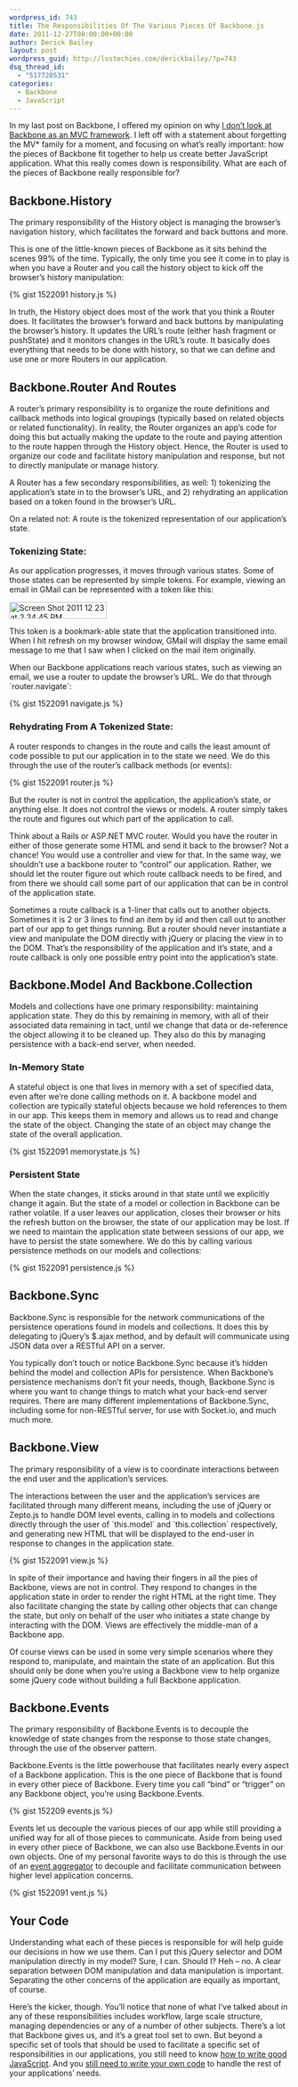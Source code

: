 ```yaml
---
wordpress_id: 743
title: The Responsibilities Of The Various Pieces Of Backbone.js
date: 2011-12-27T08:00:00+00:00
author: Derick Bailey
layout: post
wordpress_guid: http://lostechies.com/derickbailey/?p=743
dsq_thread_id:
  - "517728531"
categories:
  - Backbone
  - JavaScript
---
```

In my last post on Backbone, I offered my opinion on why [I don&#8217;t look at Backbone as an MVC framework](http://lostechies.com/derickbailey/2011/12/23/backbone-js-is-not-an-mvc-framework/). I left off with a statement about forgetting the MV* family for a moment, and focusing on what&#8217;s really important: how the pieces of Backbone fit together to help us create better JavaScript application. What this really comes down is responsibility. What are each of the pieces of Backbone really responsible for?

## Backbone.History

The primary responsibility of the History object is managing the browser&#8217;s navigation history, which facilitates the forward and back buttons and more.

This is one of the little-known pieces of Backbone as it sits behind the scenes 99% of the time. Typically, the only time you see it come in to play is when you have a Router and you call the history object to kick off the browser&#8217;s history manipulation:

{% gist 1522091 history.js %}

In truth, the History object does most of the work that you think a Router does. It facilitates the browser&#8217;s forward and back buttons by manipulating the browser&#8217;s history. It updates the URL&#8217;s route (either hash fragment or pushState) and it monitors changes in the URL&#8217;s route. It basically does everything that needs to be done with history, so that we can define and use one or more Routers in our application.

## Backbone.Router And Routes

A router&#8217;s primary responsibility is to organize the route definitions and callback methods into logical groupings (typically based on related objects or related functionality). In reality, the Router organizes an app&#8217;s code for doing this but actually making the update to the route and paying attention to the route happen through the History object. Hence, the Router is used to organize our code and facilitate history manipulation and response, but not to directly manipulate or manage history.

A Router has a few secondary responsibilities, as well: 1) tokenizing the application&#8217;s state in to the browser&#8217;s URL, and 2) rehydrating an application based on a token found in the browser&#8217;s URL.

On a related not: A route is the tokenized representation of our application&#8217;s state.

### Tokenizing State:

As our application progresses, it moves through various states. Some of those states can be represented by simple tokens. For example, viewing an email in GMail can be represented with a token like this:

<img title="Screen Shot 2011-12-23 at 2.24.45 PM.png" src="http://lostechies.com/content/derickbailey/uploads/2011/12/Screen-Shot-2011-12-23-at-2.24.45-PM.png" border="0" alt="Screen Shot 2011 12 23 at 2 24 45 PM" width="175" height="30" />

This token is a bookmark-able state that the application transitioned into. When I hit refresh on my browser window, GMail will display the same email message to me that I saw when I clicked on the mail item originally.

When our Backbone applications reach various states, such as viewing an email, we use a router to update the browser&#8217;s URL. We do that through \`router.navigate\`:

{% gist 1522091 navigate.js %}

### Rehydrating From A Tokenized State:

A router responds to changes in the route and calls the least amount of code possible to put our application in to the state we need. We do this through the use of the router&#8217;s callback methods (or events):

{% gist 1522091 router.js %}

But the router is not in control the application, the application&#8217;s state, or anything else. It does not control the views or models. A router simply takes the route and figures out which part of the application to call.

Think about a Rails or ASP.NET MVC router. Would you have the router in either of those generate some HTML and send it back to the browser? Not a chance! You would use a controller and view for that. In the same way, we shouldn&#8217;t use a backbone router to &#8220;control&#8221; our application. Rather, we should let the router figure out which route callback needs to be fired, and from there we should call some part of our application that can be in control of the application state.

Sometimes a route callback is a 1-liner that calls out to another objects. Sometimes it is 2 or 3 lines to find an item by id and then call out to another part of our app to get things running. But a router should never instantiate a view and manipulate the DOM directly with jQuery or placing the view in to the DOM. That&#8217;s the responsibility of the application and it&#8217;s state, and a route callback is only one possible entry point into the application&#8217;s state.

## Backbone.Model And Backbone.Collection

Models and collections have one primary responsibility: maintaining application state. They do this by remaining in memory, with all of their associated data remaining in tact, until we change that data or de-reference the object allowing it to be cleaned up. They also do this by managing persistence with a back-end server, when needed.

### In-Memory State

A stateful object is one that lives in memory with a set of specified data, even after we&#8217;re done calling methods on it. A backbone model and collection are typically stateful objects because we hold references to them in our app. This keeps them in memory and allows us to read and change the state of the object. Changing the state of an object may change the state of the overall application.

{% gist 1522091 memorystate.js %}

### Persistent State

When the state changes, it sticks around in that state until we explicitly change it again. But the state of a model or collection in Backbone can be rather volatile. If a user leaves our application, closes their browser or hits the refresh button on the browser, the state of our application may be lost. If we need to maintain the application state between sessions of our app, we have to persist the state somewhere. We do this by calling various persistence methods on our models and collections:

{% gist 1522091 persistence.js %}

## Backbone.Sync

Backbone.Sync is responsible for the network communications of the persistence operations found in models and collections. It does this by delegating to jQuery&#8217;s $.ajax method, and by default will communicate using JSON data over a RESTful API on a server.

You typically don&#8217;t touch or notice Backbone.Sync because it&#8217;s hidden behind the model and collection APIs for persistence. When Backbone&#8217;s persistence mechanisms don&#8217;t fit your needs, though, Backbone.Sync is where you want to change things to match what your back-end server requires. There are many different implementations of Backbone.Sync, including some for non-RESTful server, for use with Socket.io, and much much more.

## Backbone.View

The primary responsibility of a view is to coordinate interactions between the end user and the application&#8217;s services.

The interactions between the user and the application&#8217;s services are facilitated through many different means, including the use of jQuery or Zepto.js to handle DOM level events, calling in to models and collections directly through the user of \`this.model\` and \`this.collection\` respectively, and generating new HTML that will be displayed to the end-user in response to changes in the application state.

{% gist 1522091 view.js %}

In spite of their importance and having their fingers in all the pies of Backbone, views are not in control. They respond to changes in the application state in order to render the right HTML at the right time. They also facilitate changing the state by calling other objects that can change the state, but only on behalf of the user who initiates a state change by interacting with the DOM. Views are effectively the middle-man of a Backbone app.

Of course views can be used in some very simple scenarios where they respond to, manipulate, and maintain the state of an application. But this should only be done when you&#8217;re using a Backbone view to help organize some jQuery code without building a full Backbone application.

## Backbone.Events

The primary responsibility of Backbone.Events is to decouple the knowledge of state changes from the response to those state changes, through the use of the observer pattern.

Backbone.Events is the little powerhouse that facilitates nearly every aspect of a Backbone application. This is the one piece of Backbone that is found in every other piece of Backbone. Every time you call &#8220;bind&#8221; or &#8220;trigger&#8221; on any Backbone object, you&#8217;re using Backbone.Events.

{% gist 152209 events.js %}

Events let us decouple the various pieces of our app while still providing a unified way for all of those pieces to communicate. Aside from being used in every other piece of Backbone, we can also use Backbone.Events in our own objects. One of my personal favorite ways to do this is through the use of an [event aggregator](http://lostechies.com/derickbailey/2011/07/19/references-routing-and-the-event-aggregator-coordinating-views-in-backbone-js/) to decouple and facilitate communication between higher level application concerns.

{% gist 1522091 vent.js %}

## Your Code

Understanding what each of these pieces is responsible for will help guide our decisions in how we use them. Can I put this jQuery selector and DOM manipulation directly in my model? Sure, I can. Should I? Heh &#8211; no. A clear separation between DOM manipulation and data manipulation is important. Separating the other concerns of the application are equally as important, of course.

Here&#8217;s the kicker, though. You&#8217;ll notice that none of what I&#8217;ve talked about in any of these responsibilities includes workflow, large scale structure, managing dependencies or any of a number of other subjects. There&#8217;s a lot that Backbone gives us, and it&#8217;s a great tool set to own. But beyond a specific set of tools that should be used to facilitate a specific set of responsibilities in our applications, you still need to know [how to write good JavaScript](http://www.watchmecode.net/). And you [still need to write your own code](http://lostechies.com/derickbailey/2011/08/30/dont-limit-your-backbone-apps-to-backbone-constructs/) to handle the rest of your applications&#8217; needs.
